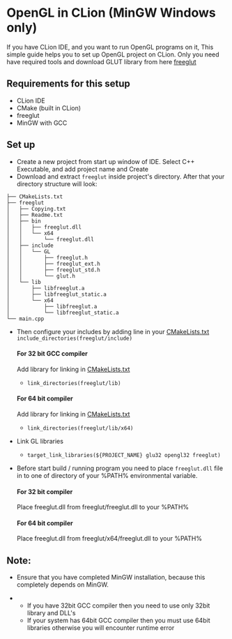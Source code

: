 # OpenGL in CLion (MinGW Windows only)
If you have CLion IDE, and you want to run OpenGL programs on it, This simple guide helps you to set up OpenGL project on CLion.
Only you need have required tools and download GLUT library from here [freeglut](https://www.transmissionzero.co.uk/software/freeglut-devel/)

## Requirements for this setup
* CLion IDE
* CMake (built in CLion)
* freeglut
* MinGW with GCC

## Set up
* Create a new project from start up window of IDE. Select C++ Executable, and add project name and Create
* Download and extract `freeglut` inside project's directory. After that your directory structure will look:
```
├── CMakeLists.txt
├── freeglut
│   ├── Copying.txt
│   ├── Readme.txt
│   ├── bin
│   │   ├── freeglut.dll
│   │   └── x64
│   │       └── freeglut.dll
│   ├── include
│   │   └── GL
│   │       ├── freeglut.h
│   │       ├── freeglut_ext.h
│   │       ├── freeglut_std.h
│   │       └── glut.h
│   └── lib
│       ├── libfreeglut.a
│       ├── libfreeglut_static.a
│       └── x64
│           ├── libfreeglut.a
│           └── libfreeglut_static.a
└── main.cpp
```


* Then configure your includes by adding line in your [CMakeLists.txt](./CMakeLists.txt#L15)
`include_directories(freeglut/include)`
  #### For 32 bit GCC compiler
    Add library for linking in [CMakeLists.txt](./CMakeLists.txt#L18)
    -  `link_directories(freeglut/lib)`
  #### For 64 bit compiler
    Add library for linking in [CMakeLists.txt](./CMakeLists.txt#L18)
    -  `link_directories(freeglut/lib/x64)`
* Link GL libraries 
  - `target_link_libraries(${PROJECT_NAME} glu32 opengl32 freeglut)`


* Before start build / running program you need to place `freeglut.dll` file in to one of directory of your %PATH% environmental variable.
  #### For 32 bit compiler
  Place freeglut.dll from freeglut/freeglut.dll to your %PATH%
  #### For 64 bit compiler
  Place freeglut.dll from freeglut/x64/freeglut.dll to your %PATH%

## Note:
+ Ensure that you have completed MinGW installation, because this completely depends on MinGW.
* * If you have 32bit GCC compiler then you need to use only 32bit library and DLL's
  * If your system has 64bit GCC compiler then you must use 64bit libraries otherwise you will encounter runtime error
